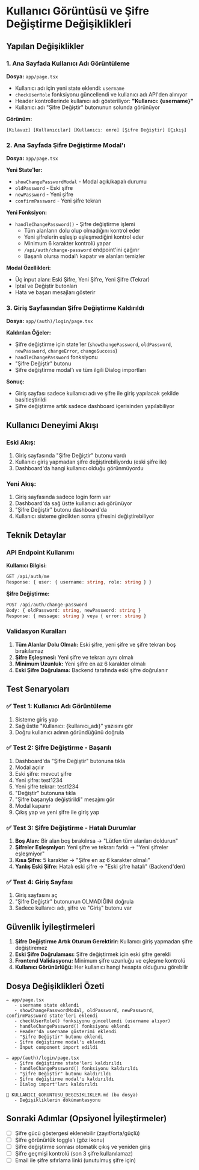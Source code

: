# Kullanıcı Görüntüsü ve Şifre Değiştirme Değişiklikleri

## Yapılan Değişiklikler

### 1. Ana Sayfada Kullanıcı Adı Görüntüleme

**Dosya:** `app/page.tsx`

- Kullanıcı adı için yeni state eklendi: `username`
- `checkUserRole` fonksiyonu güncellendi ve kullanıcı adı API'den alınıyor
- Header kontrollerinde kullanıcı adı gösteriliyor: **"Kullanıcı: {username}"**
- Kullanıcı adı "Şifre Değiştir" butonunun solunda görünüyor

**Görünüm:**
```
[Kılavuz] [Kullanıcılar] [Kullanıcı: emre] [Şifre Değiştir] [Çıkış]
```

### 2. Ana Sayfada Şifre Değiştirme Modal'ı

**Dosya:** `app/page.tsx`

**Yeni State'ler:**
- `showChangePasswordModal` - Modal açık/kapalı durumu
- `oldPassword` - Eski şifre
- `newPassword` - Yeni şifre
- `confirmPassword` - Yeni şifre tekrarı

**Yeni Fonksiyon:**
- `handleChangePassword()` - Şifre değiştirme işlemi
  - Tüm alanların dolu olup olmadığını kontrol eder
  - Yeni şifrelerin eşleşip eşleşmediğini kontrol eder
  - Minimum 6 karakter kontrolü yapar
  - `/api/auth/change-password` endpoint'ini çağırır
  - Başarılı olursa modal'ı kapatır ve alanları temizler

**Modal Özellikleri:**
- Üç input alanı: Eski Şifre, Yeni Şifre, Yeni Şifre (Tekrar)
- İptal ve Değiştir butonları
- Hata ve başarı mesajları gösterir

### 3. Giriş Sayfasından Şifre Değiştirme Kaldırıldı

**Dosya:** `app/(auth)/login/page.tsx`

**Kaldırılan Öğeler:**
- Şifre değiştirme için state'ler (`showChangePassword`, `oldPassword`, `newPassword`, `changeError`, `changeSuccess`)
- `handleChangePassword` fonksiyonu
- "Şifre Değiştir" butonu
- Şifre değiştirme modal'ı ve tüm ilgili Dialog importları

**Sonuç:**
- Giriş sayfası sadece kullanıcı adı ve şifre ile giriş yapılacak şekilde basitleştirildi
- Şifre değiştirme artık sadece dashboard içerisinden yapılabiliyor

## Kullanıcı Deneyimi Akışı

### Eski Akış:
1. Giriş sayfasında "Şifre Değiştir" butonu vardı
2. Kullanıcı giriş yapmadan şifre değiştirebiliyordu (eski şifre ile)
3. Dashboard'da hangi kullanıcı olduğu görünmüyordu

### Yeni Akış:
1. Giriş sayfasında sadece login form var
2. Dashboard'da sağ üstte kullanıcı adı görünüyor
3. "Şifre Değiştir" butonu dashboard'da
4. Kullanıcı sisteme girdikten sonra şifresini değiştirebiliyor

## Teknik Detaylar

### API Endpoint Kullanımı

**Kullanıcı Bilgisi:**
```typescript
GET /api/auth/me
Response: { user: { username: string, role: string } }
```

**Şifre Değiştirme:**
```typescript
POST /api/auth/change-password
Body: { oldPassword: string, newPassword: string }
Response: { message: string } veya { error: string }
```

### Validasyon Kuralları

1. **Tüm Alanlar Dolu Olmalı:** Eski şifre, yeni şifre ve şifre tekrarı boş bırakılamaz
2. **Şifre Eşleşmesi:** Yeni şifre ve tekrarı aynı olmalı
3. **Minimum Uzunluk:** Yeni şifre en az 6 karakter olmalı
4. **Eski Şifre Doğrulama:** Backend tarafında eski şifre doğrulanır

## Test Senaryoları

### ✅ Test 1: Kullanıcı Adı Görüntüleme
1. Sisteme giriş yap
2. Sağ üstte "Kullanıcı: {kullanıcı_adı}" yazısını gör
3. Doğru kullanıcı adının göründüğünü doğrula

### ✅ Test 2: Şifre Değiştirme - Başarılı
1. Dashboard'da "Şifre Değiştir" butonuna tıkla
2. Modal açılır
3. Eski şifre: mevcut şifre
4. Yeni şifre: test1234
5. Yeni şifre tekrar: test1234
6. "Değiştir" butonuna tıkla
7. "Şifre başarıyla değiştirildi" mesajını gör
8. Modal kapanır
9. Çıkış yap ve yeni şifre ile giriş yap

### ✅ Test 3: Şifre Değiştirme - Hatalı Durumlar
1. **Boş Alan:** Bir alan boş bırakılırsa → "Lütfen tüm alanları doldurun"
2. **Şifreler Eşleşmiyor:** Yeni şifre ve tekrarı farklı → "Yeni şifreler eşleşmiyor"
3. **Kısa Şifre:** 5 karakter → "Şifre en az 6 karakter olmalı"
4. **Yanlış Eski Şifre:** Hatalı eski şifre → "Eski şifre hatalı" (Backend'den)

### ✅ Test 4: Giriş Sayfası
1. Giriş sayfasını aç
2. "Şifre Değiştir" butonunun OLMADIĞINI doğrula
3. Sadece kullanıcı adı, şifre ve "Giriş" butonu var

## Güvenlik İyileştirmeleri

1. **Şifre Değiştirme Artık Oturum Gerektirir:** Kullanıcı giriş yapmadan şifre değiştiremez
2. **Eski Şifre Doğrulaması:** Şifre değiştirmek için eski şifre gerekli
3. **Frontend Validasyonu:** Minimum şifre uzunluğu ve eşleşme kontrolü
4. **Kullanıcı Görünürlüğü:** Her kullanıcı hangi hesapta olduğunu görebilir

## Dosya Değişiklikleri Özeti

```
✏️ app/page.tsx
   - username state eklendi
   - showChangePasswordModal, oldPassword, newPassword, confirmPassword state'leri eklendi
   - checkUserRole() fonksiyonu güncellendi (username alıyor)
   - handleChangePassword() fonksiyonu eklendi
   - Header'da username gösterimi eklendi
   - "Şifre Değiştir" butonu eklendi
   - Şifre değiştirme modal'ı eklendi
   - Input component import edildi

✏️ app/(auth)/login/page.tsx
   - Şifre değiştirme state'leri kaldırıldı
   - handleChangePassword() fonksiyonu kaldırıldı
   - "Şifre Değiştir" butonu kaldırıldı
   - Şifre değiştirme modal'ı kaldırıldı
   - Dialog import'ları kaldırıldı

📄 KULLANICI_GORUNTUSU_DEGISIKLIKLER.md (bu dosya)
   - Değişikliklerin dökümantasyonu
```

## Sonraki Adımlar (Opsiyonel İyileştirmeler)

- [ ] Şifre gücü göstergesi eklenebilir (zayıf/orta/güçlü)
- [ ] Şifre görünürlük toggle'ı (göz ikonu)
- [ ] Şifre değiştirme sonrası otomatik çıkış ve yeniden giriş
- [ ] Şifre geçmişi kontrolü (son 3 şifre kullanılamaz)
- [ ] Email ile şifre sıfırlama linki (unutulmuş şifre için)
